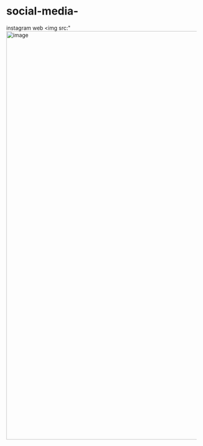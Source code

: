# social-media-
instagram web
<img src:"<img width="1920" height="1080" alt="image" src="https://github.com/user-attachments/assets/20ed54d1-1a8f-4ed5-800f-cb76f99ee5ad" />
